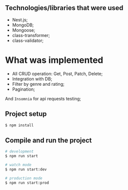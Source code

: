 ## Technologies/libraries that were used

- Nest.js;
- MongoDB;
- Mongoose;
- class-transformer;
- class-validator;

# What was implemented

* All CRUD operation: Get, Post, Patch, Delete;
* Integration with DB;
* Filter by genre and rating;
* Pagination;

And `Insomnia` for api requests testing;

## Project setup

```bash
$ npm install
```

## Compile and run the project

```bash
# development
$ npm run start

# watch mode
$ npm run start:dev

# production mode
$ npm run start:prod
```

